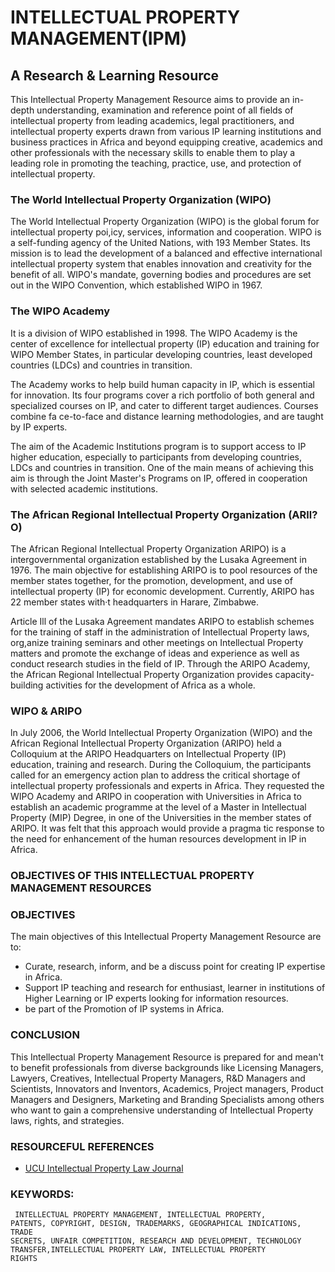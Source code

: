 # INTELLECTUAL PROPERTY MANAGEMENT(IPM)

## A Research & Learning Resource

This Intellectual Property Management Resource aims to provide an in-depth understanding, examination and reference point of all fields of intellectual property from leading academics, legal practitioners, and intellectual property experts drawn from various IP learning institutions and business practices in Africa and beyond equipping creative, academics and other professionals with the necessary skills to enable them to play a leading role in promoting the tea­ching, practice, use, and protection of intellectual property.


### The World Intellectual Property Organization (WIPO)

The World Intellectual Property Organization (WIPO) is the global forum for intellectual property poi,icy, services, information and cooperation. WIPO is a self-funding agency of the United Nations, with 193 Member States. Its mission is to lead the development of a balanced and effective international intellec­tual property system that enables innovation and creativity for the benefit of all. WIPO's mandate, gover­ning bodies and procedures are set out in the WIPO Convention, which established WIPO in 1967.

### The WIPO Academy

 It is a division of WIPO established in 1998. The WIPO Academy is the center of exce­llence for intellectual property (IP) education and training for WIPO Member States, in particular develo­ping countries, least developed countries (LDCs) and countries in transition. 
 
 The Academy works to help build human capacity in IP, which is essential for innovation. Its four programs cover a rich portfolio of both general and specialized courses on IP, and cater to different target audiences. Courses combine fa­ ce-to-face and distance learning methodologies, and are taught by IP experts. 
 
 The aim of the Academic Institutions program is to support access to IP higher education, especially to participants from develo­ping countries, LDCs and countries in transition. One of the main means of achieving this aim is through the Joint Master's Programs on IP, offered in cooperation with selected academic institutions.

### The African Regional Intellectual Property Organization (ARll?O)

The African Regional Intellectual Property Organization ARIPO) is a intergovernmental organization es­tablished by the Lusaka Agreement in 1976. The main objective for establishing ARIPO is to pool resour­ces of the member states together, for the promotion, development, and use of intellectual property (IP) for economic development. Currently, ARIPO has 22 member states with·t headquarters in Harare, Zim­babwe.

Article Ill of the Lusaka Agreement mandates ARIPO to establish schemes for the training of staff in the administration of Intellectual Property laws, org,anize training seminars and other meetings on Intellectual Property matters and promote the exchange of ideas and experience as well as conduct research studies in the field of IP. Through the ARIPO Academy, the African Regional Intellectual Property Organization provides capacity-building activities for the development of Africa as a whole.

### WIPO & ARIPO

ln July 2006, the World Intellectual Property Organization (WIPO) and the African Regional Intellectual Property Organization (ARIPO) held a Colloquium at the ARIPO Headquarters on
Intellectual Property (IP) education, training and research. During the Colloquium, the participants called for an emergency action plan to address the critical shortage of intellectual property professionals and ex­perts in Africa. They requested the WIPO Academy and ARIPO in cooperation with Universities in Africa to establish an academic programme at the level of a Master in Intellectual Property (MIP) Degree, in one of the Universities in the member states of ARIPO. It was felt that this approach would provide a pragma­ tic response to the need for enhancement of the human resources development in IP in Africa.


### OBJECTIVES OF THIS INTELLECTUAL PROPERTY MANAGEMENT RESOURCES
 
### OBJECTIVES

The main objectives of this Intellectual Property Management Resource are to:

* Curate, research, inform, and be a discuss point for creating IP expertise in Africa.
* Support IP teaching and research for enthusiast, learner in institutions of Higher Learning or IP experts looking for information resources.
* be part of the Promotion of IP systems in Africa.

### CONCLUSION

This Intellectual Property Management Resource is prepared for and mean't to benefit professionals from diverse backgrounds like Licensing Managers, Lawyers, Creatives, Intellectual Property Managers, R&D Managers and Scientists, Innovators and Inventors, Academics, Project managers, Product Managers and Designers, Marketing and Branding Specialists among others who want to gain a comprehensive understanding of Intellectual Property laws, rights, and strategies.

### RESOURCEFUL REFERENCES

* [UCU Intellectual Property Law Journal](https://ucu-ipwatchdog.blogspot.com/)

### KEYWORDS:

<code> INTELLECTUAL PROPERTY MANAGEMENT, INTELLECTUAL PROPERTY, PATENTS, COPYRIGHT, DESIGN, TRADEMARKS, 
GEOGRAPHICAL INDICATIONS, TRADE SECRETS, UNFAIR COMPETITION,
 RESEARCH AND DEVELOPMENT, TECHNOLOGY TRANSFER,INTELLECTUAL PROPERTY LAW, INTELLECTUAL PROPERTY RIGHTS</code>